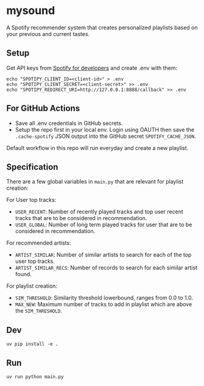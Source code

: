 # mysound

A Spotify recommender system that creates personalized playlists based on your previous and current tastes.

## Setup

Get API keys from [Spotify for developers](https://developer.spotify.com/dashboard/create) and create .env with them:

```
echo "SPOTIPY_CLIENT_ID=<client-id>" > .env
echo "SPOTIPY_CLIENT_SECRET=<client-secret>" >> .env
echo "SPOTIPY_REDIRECT_URI=http://127.0.0.1:8888/callback" >> .env
```

## For GitHub Actions

- Save all .env credentials in GitHub secrets.
- Setup the repo first in your local env. Login using OAUTH then save the `.cache-spotify` JSON output into the GitHub secret `SPOTIFY_CACHE_JSON`.

Default workflow in this repo will run everyday and create a new playlist.

## Specification

There are a few global variables in `main.py` that are relevant for playlist creation:

For User top tracks:

- `USER_RECENT`: Number of recently played tracks and top user recent tracks that are to be considered in recommendation.
- `USER_GLOBAL`: Number of long term played tracks for user that are to be considered in recommendation.

For recommended artists:

- `ARTIST_SIMILAR`: Number of similar artists to search for each of the top user top tracks.
- `ARTIST_SIMILAR_RECS`: Number of records to search for each similar artist found.

For playlist creation:

- `SIM_THRESHOLD`: Similarity threshold lowerbound, ranges from 0.0 to 1.0.
- `MAX_NEW`: Maximum number of tracks to add in playlist which are above the `SIM_THRESHOLD`.

## Dev

```
uv pip install -e .
```

## Run

```
uv run python main.py
```
